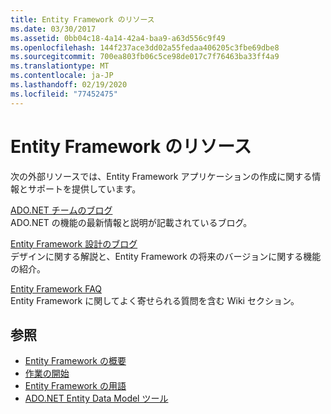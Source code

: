 ```yaml
---
title: Entity Framework のリソース
ms.date: 03/30/2017
ms.assetid: 0bb04c18-4a14-42a4-baa9-a63d556c9f49
ms.openlocfilehash: 144f237ace3dd02a55fedaa406205c3fbe69dbe8
ms.sourcegitcommit: 700ea803fb06c5ce98de017c7f76463ba33ff4a9
ms.translationtype: MT
ms.contentlocale: ja-JP
ms.lasthandoff: 02/19/2020
ms.locfileid: "77452475"
---
```

# <a name="entity-framework-resources"></a>Entity Framework のリソース
次の外部リソースでは、Entity Framework アプリケーションの作成に関する情報とサポートを提供しています。  
  
 [ADO.NET チームのブログ](https://docs.microsoft.com/archive/blogs/adonet/)  
 ADO.NET の機能の最新情報と説明が記載されているブログ。  
  
 [Entity Framework 設計のブログ](https://docs.microsoft.com/archive/blogs/efdesign)  
 デザインに関する解説と、Entity Framework の将来のバージョンに関する機能の紹介。  
  
 [Entity Framework FAQ](https://social.technet.microsoft.com/wiki/contents/articles/3737.entity-framework-faq.aspx)  
 Entity Framework に関してよく寄せられる質問を含む Wiki セクション。  
  
## <a name="see-also"></a>参照

- [Entity Framework の概要](overview.md)
- [作業の開始](getting-started.md)
- [Entity Framework の用語](terminology.md)
- [ADO.NET Entity Data Model ツール](https://docs.microsoft.com/previous-versions/dotnet/netframework-4.0/bb399249(v=vs.100))
